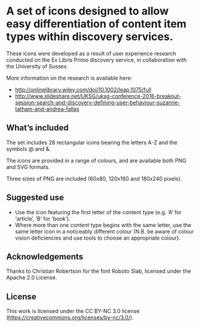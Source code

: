 # A set of icons designed to allow easy differentiation of content item types within discovery services.

These icons were developed as a result of user experience research conducted on the Ex Libris Primo discovery service, in collaboration with the University of Sussex.

More information on the research is available here:
- http://onlinelibrary.wiley.com/doi/10.1002/leap.1075/full
- http://www.slideshare.net/UKSG/uksg-conference-2016-breakout-session-search-and-discovery-defining-user-behaviour-suzanne-tatham-and-andrea-fallas

## What’s included

The set includes 28 rectangular icons bearing the letters A-Z and the symbols @ and &.

The icons are provided in a range of colours, and are available both PNG and SVG formats.

Three sizes of PNG are included (60x80, 120x160 and 180x240 pixels).

## Suggested use

- Use the icon featuring the first letter of the content type (e.g. ‘A’ for ‘article’, ‘B’ for ‘book’).
- Where more than one content type begins with the same letter, use the same letter icon in a noticeably different colour (N.B. be aware of colour vision deficiencies and use tools to choose an appropriate colour).

## Acknowledgements

Thanks to Christian Robertson for the font Roboto Slab, licensed under the Apache 2.0 License.

## License

This work is licensed under the CC BY-NC 3.0 license (https://creativecommons.org/licenses/by-nc/3.0/).